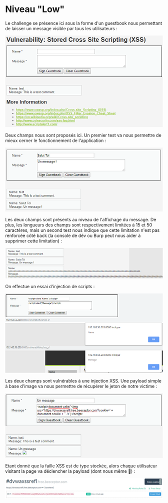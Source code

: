 # Niveau "Low"

Le challenge se présence ici sous la forme d'un guestbook nous permettant de laisser un message visible par tous les utilisateurs :

![](../../../../.gitbook/assets/6ab2ac37de99102a462805cac7b612ee.png)

Deux champs nous sont proposés ici. Un premier test va nous permettre de mieux cerner le fonctionnement de l'application :

![](../../../../.gitbook/assets/95c1c1c95928f8fd821ca02b139e5e9e.png)

Les deux champs sont présents au niveau de l'affichage du message. De plus, les longueurs des champs sont respectivement limitées à 15 et 50 caractères, mais un second test nous indique que cette limitation n'est pas renforcée côté back \(la console de dév ou Burp peut nous aider à supprimer cette limitation\) :

![](../../../../.gitbook/assets/a6a5dc14827e194802bb07ca976d740f.png)

On effectue un essai d'injection de scripts :

![](../../../../.gitbook/assets/482e22a915c4851cd87a87f74ba0ebfb.png)

Les deux champs sont vulnérables à une injection XSS. Une payload simple à base d'image va nous permettre de récupérer le jeton de notre victime :

![](../../../../.gitbook/assets/0f21d4f70df502302de84738f70e8df9.png)

Etant donné que la faille XSS est de type stockée, alors chaque utilisateur visitant la page va déclencher la payload \(dont nous même 🤣\) :

![](../../../../.gitbook/assets/7c0ebe3e5065021fb7e0bb496625a85a.png)

